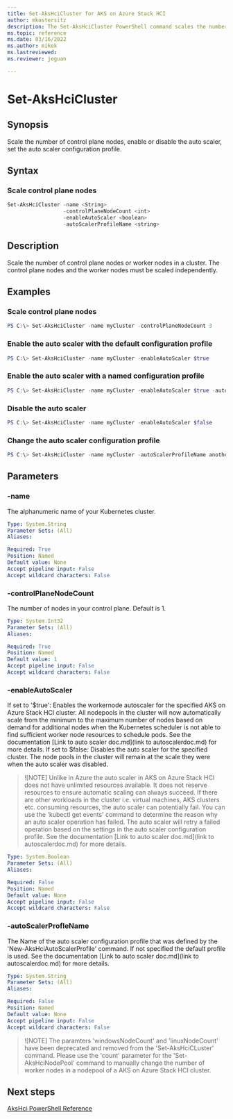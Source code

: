```yaml
---
title: Set-AksHciCluster for AKS on Azure Stack HCI
author: mkostersitz
description: The Set-AksHciCluster PowerShell command scales the number of control plane nodes, enable or disable the auto scaler, set the auto scaler configuration profile.
ms.topic: reference
ms.date: 03/16/2022
ms.author: mikek 
ms.lastreviewed: 
ms.reviewer: jeguan

---
```


# Set-AksHciCluster

## Synopsis
Scale the number of control plane nodes, enable or disable the auto scaler, set the auto scaler configuration profile.

## Syntax

### Scale control plane nodes
```powershell
Set-AksHciCluster -name <String>
                  -controlPlaneNodeCount <int> 
                  -enableAutoScaler <boolean>
                  -autoScalerProfileName <string>
```

## Description
Scale the number of control plane nodes or worker nodes in a cluster. The control plane nodes and the worker nodes must be scaled independently.

## Examples

### Scale control plane nodes
```powershell
PS C:\> Set-AksHciCluster -name myCluster -controlPlaneNodeCount 3
```

### Enable the auto scaler with the default configuration profile
```powershell
PS C:\> Set-AksHciCluster -name myCluster -enableAutoScaler $true
```

### Enable the auto scaler with a named configuration profile
```powershell
PS C:\> Set-AksHciCluster -name myCluster -enableAutoScaler $true -autoScalerProfileName myAutoScalerProfile
```

### Disable the auto scaler 
```powershell
PS C:\> Set-AksHciCluster -name myCluster -enableAutoScaler $false
```

### Change the auto scaler configuration profile
```powershell
PS C:\> Set-AksHciCluster -name myCluster -autoScalerProfileName anotherAutoScalerProfile
```

## Parameters

### -name
The alphanumeric name of your Kubernetes cluster.

```yaml
Type: System.String
Parameter Sets: (All)
Aliases:

Required: True
Position: Named
Default value: None
Accept pipeline input: False
Accept wildcard characters: False
```

### -controlPlaneNodeCount
The number of nodes in your control plane. Default is 1.

```yaml
Type: System.Int32
Parameter Sets: (All)
Aliases:

Required: True
Position: Named
Default value: 1
Accept pipeline input: False
Accept wildcard characters: False
```

### -enableAutoScaler
If set to '$true': Enables the workernode autoscaler for the specified AKS on Azure Stack HCI cluster. All nodepools in the cluster will now automatically scale from the minimum to the maximum number of nodes based on demand for additional nodes when the Kubernetes scheduler is not able to find sufficient worker node resources to schedule pods. See the documentation [Link to auto scaler doc.md](link to autoscalerdoc.md) for more details.
If set to $false: Disables the auto scaler for the specified cluster. The node pools in the cluster will remain at the scale they were when the auto scaler was disabled.
>![NOTE]
> Unlike in Azure the auto scaler in AKS on Azure Stack HCI does not have unlimited resources available. It does not reserve resources to ensure automatic scaling can always succeed. If there are other workloads in the cluster i.e. virtual machines, AKS clusters etc. consuming resources, the auto scaler can potentially fail. You can use the 'kubectl get events' command to determine the reason why an auto scaler operation has failed. The auto scaler will retry a failed operation based on the settings in the auto scaler configuration profile.  See the documentation [Link to auto scaler doc.md](link to autoscalerdoc.md) for more details.
 
```yaml
Type: System.Boolean
Parameter Sets: (All)
Aliases:

Required: False
Position: Named
Default value: None
Accept pipeline input: False
Accept wildcard characters: False
```

### -autoScalerProfleName
The Name of the auto scaler configuration profile that was defined by the 'New-AksHciAutoScalerProfile' command. If not specified the default profile is used.  See the documentation [Link to auto scaler doc.md](link to autoscalerdoc.md) for more details.

```yaml
Type: System.String
Parameter Sets: (All)
Aliases:

Required: False
Position: Named
Default value: None
Accept pipeline input: False
Accept wildcard characters: False
```

>![NOTE]
>The paramters 'windowsNodeCount' and 'linuxNodeCount' have been deprecated and removed from the 'Set-AksHciCLuster' command. Please use the 'count' parameter for the  'Set-AksHciNodePool' command to manually change the number of worker nodes in a nodepool of a AKS on Azure Stack HCI cluster.

## Next steps

[AksHci PowerShell Reference](index.md)